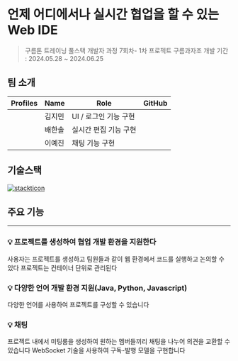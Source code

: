 # 언제 어디에서나 실시간 협업을 할 수 있는 Web IDE

> 구름톤 트레이닝 풀스택 개발자 과정 7회차- 1차 프로젝트 구름과자조
> 개발 기간 : 2024.05.28 ~ 2024.06.25

## 팀 소개

| Profiles | Name   | Role                  | GitHub |
| -------- | ------ | --------------------- | ------ |
|          | 김지민 | UI / 로그인 기능 구현 |        |
|          | 배한솔 | 실시간 편집 기능 구현 |        |
|          | 이예진 | 채팅 기능 구현        |        |

## 기술스택

[![stackticon](https://firebasestorage.googleapis.com/v0/b/stackticon-81399.appspot.com/o/images%2F1718071704115?alt=media&token=6f94698b-490b-4950-9917-0a1a655794fb)](https://github.com/msdio/stackticon)

## 주요 기능

---

### :bulb: 프로젝트를 생성하여 협업 개발 환경을 지원한다

사용자는 프로젝트를 생성하고 팀원들과 같이 웹 환경에서
코드를 실행하고 논의할 수 있다 프로젝트는 컨테이너 단위로 관리된다

### :bulb: 다양한 언어 개발 환경 지원(Java, Python, Javascript)

다양한 언어를 사용하여 프로젝트를 구성할 수 있습니다

### :bulb: 채팅

프로젝트 내에서 미팅룸을 생성하여 원하는 멤버들끼리 채팅을 나누어 의견을 교환할 수 있습니다
WebSocket 기술을 사용하여 구독-발행 모델을 구현합니다
